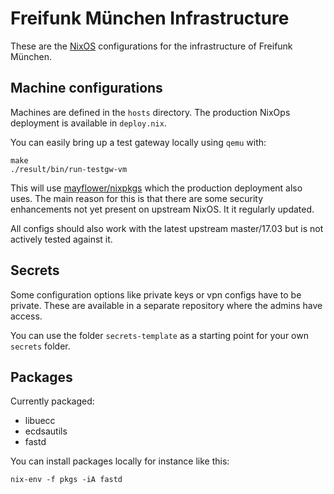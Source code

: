 # Freifunk München Infrastructure

These are the [NixOS](https://nixos.org) configurations for the
infrastructure of Freifunk München.

## Machine configurations

Machines are defined in the `hosts` directory. The production NixOps
deployment is available in `deploy.nix`.

You can easily bring up a test gateway locally using `qemu` with:

    make
    ./result/bin/run-testgw-vm

This will use [mayflower/nixpkgs](https://github.com/mayflower/nixpkgs)
which the production deployment also uses. The main reason for this is
that there are some security enhancements not yet present on upstream
NixOS. It it regularly updated.

All configs should also work with the latest upstream master/17.03 but
is not actively tested against it.

## Secrets

Some configuration options like private keys or vpn configs have to be
private. These are available in a separate repository where the admins
have access.

You can use the folder `secrets-template` as a starting point for your
own `secrets` folder.

## Packages

Currently packaged:

 * libuecc
 * ecdsautils
 * fastd

You can install packages locally for instance like this:

    nix-env -f pkgs -iA fastd
